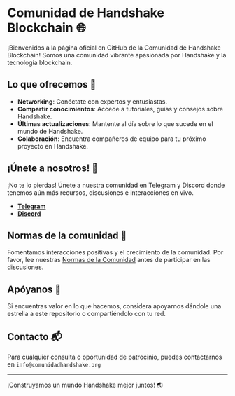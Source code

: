 # Comunidad de Handshake Blockchain 🌐

¡Bienvenidos a la página oficial en GitHub de la Comunidad de Handshake Blockchain! Somos una comunidad vibrante apasionada por Handshake y la tecnología blockchain.

## Lo que ofrecemos 🎉

- **Networking**: Conéctate con expertos y entusiastas.
- **Compartir conocimientos**: Accede a tutoriales, guías y consejos sobre Handshake.
- **Últimas actualizaciones**: Mantente al día sobre lo que sucede en el mundo de Handshake.
- **Colaboración**: Encuentra compañeros de equipo para tu próximo proyecto en Handshake.

## ¡Únete a nosotros! 🤝

¡No te lo pierdas! Únete a nuestra comunidad en Telegram y Discord donde tenemos aún más recursos, discusiones e interacciones en vivo.

- **[Telegram](https://t.me/+wUD4eOtLqTdhZDg0)**
- **[Discord](https://discord.gg/8A8S5TRg6z)**

## Normas de la comunidad 📜

Fomentamos interacciones positivas y el crecimiento de la comunidad. Por favor, lee nuestras [Normas de la Comunidad](Normas-de-la-Comunidad.md) antes de participar en las discusiones.

## Apóyanos 🌟

Si encuentras valor en lo que hacemos, considera apoyarnos dándole una estrella a este repositorio o compartiéndolo con tu red.

## Contacto 📬

Para cualquier consulta o oportunidad de patrocinio, puedes contactarnos en `info@comunidadhandshake.org`

---

¡Construyamos un mundo Handshake mejor juntos! 🌏
